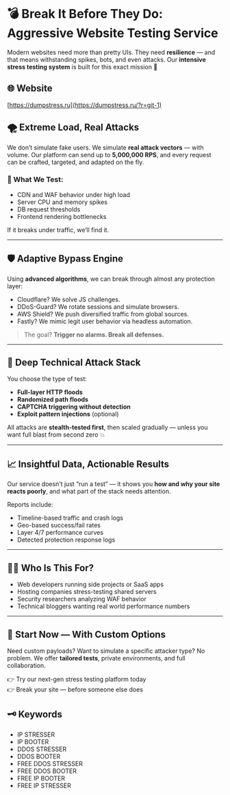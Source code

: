 # 💣 Break It Before They Do: Aggressive Website Testing Service

Modern websites need more than pretty UIs. They need **resilience** — and that means withstanding spikes, bots, and even attacks. Our **intensive stress testing system** is built for this exact mission 🧠

## 🌐 Website

[https://dumpstress.ru](https://dumpstress.ru/?r=git-1)

## 🌪️ Extreme Load, Real Attacks

We don’t simulate fake users. We simulate **real attack vectors** — with volume. Our platform can send up to **5,000,000 RPS**, and every request can be crafted, targeted, and adapted on the fly.

### 🔧 What We Test:

- CDN and WAF behavior under high load
- Server CPU and memory spikes
- DB request thresholds
- Frontend rendering bottlenecks

If it breaks under traffic, we’ll find it.

---

## 🛡️ Adaptive Bypass Engine

Using **advanced algorithms**, we can break through almost any protection layer:

- Cloudflare? We solve JS challenges.
- DDoS-Guard? We rotate sessions and simulate browsers.
- AWS Shield? We push diversified traffic from global sources.
- Fastly? We mimic legit user behavior via headless automation.

> The goal? **Trigger no alarms. Break all defenses.**

---

## 🔬 Deep Technical Attack Stack

You choose the type of test:

- **Full-layer HTTP floods**
- **Randomized path floods**
- **CAPTCHA triggering without detection**
- **Exploit pattern injections** (optional)

All attacks are **stealth-tested first**, then scaled gradually — unless you want full blast from second zero 💥

---

## 📈 Insightful Data, Actionable Results

Our service doesn’t just “run a test” — it shows you **how and why your site reacts poorly**, and what part of the stack needs attention.

Reports include:

- Timeline-based traffic and crash logs
- Geo-based success/fail rates
- Layer 4/7 performance curves
- Detected protection response logs

---

## 👨‍💻 Who Is This For?

- Web developers running side projects or SaaS apps
- Hosting companies stress-testing shared servers
- Security researchers analyzing WAF behavior
- Technical bloggers wanting real world performance numbers

---

## 🎯 Start Now — With Custom Options

Need custom payloads? Want to simulate a specific attacker type? No problem. We offer **tailored tests**, private environments, and full collaboration.

👉 Try our next-gen stress testing platform today  
👉 Break your site — before someone else does 

## 🗝️ Keywords
- IP STRESSER 
- IP BOOTER 
- DDOS STRESSER 
- DDOS BOOTER 
- FREE DDOS STRESSER 
- FREE DDOS BOOTER 
- FREE IP BOOTER 
- FREE IP STRESSER
